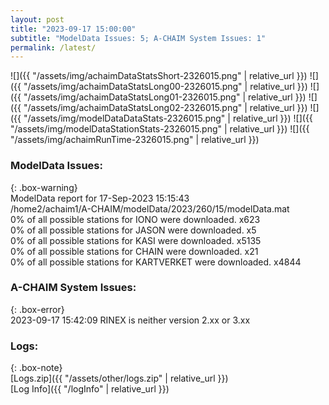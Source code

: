 ```yaml
---
layout: post
title: "2023-09-17 15:00:00"
subtitle: "ModelData Issues: 5; A-CHAIM System Issues: 1"
permalink: /latest/
---
```


![]({{ "/assets/img/achaimDataStatsShort-2326015.png" | relative_url }})
![]({{ "/assets/img/achaimDataStatsLong00-2326015.png" | relative_url }})
![]({{ "/assets/img/achaimDataStatsLong01-2326015.png" | relative_url }})
![]({{ "/assets/img/achaimDataStatsLong02-2326015.png" | relative_url }})
![]({{ "/assets/img/modelDataDataStats-2326015.png" | relative_url }})
![]({{ "/assets/img/modelDataStationStats-2326015.png" | relative_url }})
![]({{ "/assets/img/achaimRunTime-2326015.png" | relative_url }})


### ModelData Issues:  
  
{: .box-warning}  
 ModelData report for 17-Sep-2023 15:15:43   
 /home2/achaim1/A-CHAIM/modelData/2023/260/15/modelData.mat   
 0% of all possible stations for IONO were downloaded. x623   
 0% of all possible stations for JASON were downloaded. x5   
 0% of all possible stations for KASI were downloaded. x5135   
 0% of all possible stations for CHAIN were downloaded. x21   
 0% of all possible stations for KARTVERKET were downloaded. x4844   
  
### A-CHAIM System Issues:  
  
{: .box-error}  
2023-09-17 15:42:09 RINEX is neither version 2.xx or 3.xx  

### Logs:  
  
{: .box-note}  
[Logs.zip]({{ "/assets/other/logs.zip" | relative_url }})  
[Log Info]({{ "/logInfo" | relative_url }})  
